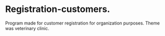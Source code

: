 # Registration-customers.
Program made for customer registration for organization purposes. Theme was veterinary clinic.
